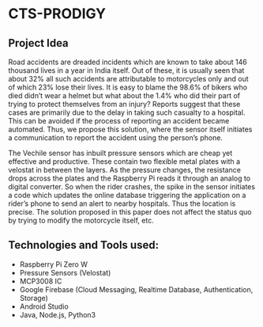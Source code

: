 # CTS-PRODIGY

## Project Idea
Road accidents are dreaded incidents which are known to take about 146 thousand lives in a year in India itself. Out of these, it is usually seen that about 32% all such accidents are attributable to motorcycles only and out of which 23% lose their lives. It is easy to blame the 98.6% of bikers who died didn’t wear a helmet but what about the 1.4% who did their part of trying to protect themselves from an injury? Reports suggest that these cases are primarily due to the delay in taking such casualty to a hospital. This can be avoided if the process of reporting an accident became automated. Thus, we propose this solution, where the sensor itself initiates a communication to report the accident using the person’s phone.

The Vechile sensor has inbuilt pressure sensors which are cheap yet effective and productive. These contain two flexible metal plates with a velostat in between the layers. As the pressure changes, the resistance drops across the plates and the Raspberry Pi reads it through an analog to digital converter. So when the rider crashes, the spike in the sensor initiates a code which updates the online database triggering the application on a rider’s phone to send an alert to nearby hospitals. Thus the location is precise. The solution proposed in this paper does not affect the status quo by trying to modify the motorcycle itself, etc.

## Technologies and Tools used:

- Raspberry Pi Zero W
- Pressure Sensors (Velostat)
- MCP3008 IC
- Google Firebase (Cloud Messaging, Realtime Database, Authentication, Storage)
- Android Studio
- Java, Node.js, Python3
